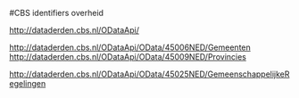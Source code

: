 #CBS identifiers overheid

http://dataderden.cbs.nl/ODataApi/


http://dataderden.cbs.nl/ODataApi/OData/45006NED/Gemeenten
http://dataderden.cbs.nl/ODataApi/OData/45009NED/Provincies


http://dataderden.cbs.nl/ODataApi/OData/45025NED/GemeenschappelijkeRegelingen



